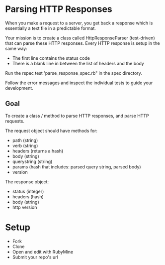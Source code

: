 # Parsing HTTP Responses

When you make a request to a server, you get back a response which is essentially a text file in a predictable format.

Your mission is to create a class called HttpResponseParser (test-driven) that can parse these HTTP responses. Every HTTP response is setup in the same way:

* The first line contains the status code
* There is a blank line in between the list of headers and the body

Run the rspec test 'parse_response_spec.rb" in the spec directory.

Follow the error messages and inspect the individual tests to guide your development.

## Goal

To create a class / method to parse HTTP responses, and parse HTTP requests.

The request object should have methods for:

* path (string)
* verb (string)
* headers (returns a hash)
* body (string)
* querystring (string)
* params (hash that includes: parsed query string, parsed body)
* version

The response object:

* status (integer)
* headers (hash)
* body (string)
* http version


# Setup

* Fork
* Clone
* Open and edit with RubyMine
* Submit your repo's url
